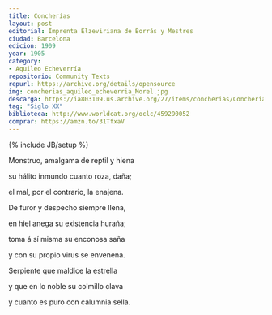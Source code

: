 ```yaml
---
title: Concherías
layout: post
editorial: Imprenta Elzeviriana de Borrás y Mestres
ciudad: Barcelona
edicion: 1909
year: 1905
category:
- Aquileo Echeverría
repositorio: Community Texts
repurl: https://archive.org/details/opensource
img: concherias_aquileo_echeverria_Morel.jpg
descarga: https://ia803109.us.archive.org/27/items/concherias/Concherias%20Completo.pdf
tag: "Siglo XX"
biblioteca: http://www.worldcat.org/oclc/459290052
comprar: https://amzn.to/31TfxaV
---
```

{% include JB/setup %}

Monstruo, amalgama de reptil y hiena
  
su hálito inmundo cuanto roza, daña;
  
el mal, por el contrario, la enajena. 
   
De furor y despecho siempre llena, 

en hiel anega su existencia huraña; 
 
toma á sí misma su enconosa saña 
 
y con su propio virus se envenena. 
 
Serpiente que maldice la estrella 
 
y que en lo noble su colmillo clava 
 
y cuanto es puro con calumnia sella.
